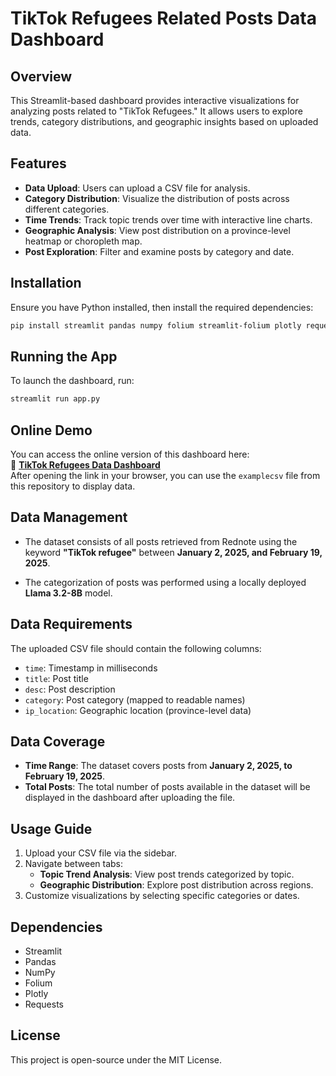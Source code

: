 # TikTok Refugees Related Posts Data Dashboard

## Overview
This Streamlit-based dashboard provides interactive visualizations for analyzing posts related to "TikTok Refugees." It allows users to explore trends, category distributions, and geographic insights based on uploaded data.

## Features
- **Data Upload**: Users can upload a CSV file for analysis.
- **Category Distribution**: Visualize the distribution of posts across different categories.
- **Time Trends**: Track topic trends over time with interactive line charts.
- **Geographic Analysis**: View post distribution on a province-level heatmap or choropleth map.
- **Post Exploration**: Filter and examine posts by category and date.

## Installation
Ensure you have Python installed, then install the required dependencies:
```bash
pip install streamlit pandas numpy folium streamlit-folium plotly requests
```

## Running the App
To launch the dashboard, run:
```bash
streamlit run app.py
```

## Online Demo
You can access the online version of this dashboard here:  
🔗 **[TikTok Refugees Data Dashboard](https://zoeyfeng0110-tiktok-refugee-related-data-visua-dashboard-cbi2me.streamlit.app/)**  
After opening the link in your browser, you can use the `examplecsv` file from this repository to display data.

## Data Management 
- The dataset consists of all posts retrieved from Rednote using the keyword **"TikTok refugee"** between **January 2, 2025, and February 19, 2025**.
  
- The categorization of posts was performed using a locally deployed **Llama 3.2-8B** model.

## Data Requirements
The uploaded CSV file should contain the following columns:
- `time`: Timestamp in milliseconds
- `title`: Post title
- `desc`: Post description
- `category`: Post category (mapped to readable names)
- `ip_location`: Geographic location (province-level data)

## Data Coverage
- **Time Range**: The dataset covers posts from **January 2, 2025, to February 19, 2025**.
- **Total Posts**: The total number of posts available in the dataset will be displayed in the dashboard after uploading the file.

## Usage Guide
1. Upload your CSV file via the sidebar.
2. Navigate between tabs:
   - **Topic Trend Analysis**: View post trends categorized by topic.
   - **Geographic Distribution**: Explore post distribution across regions.
3. Customize visualizations by selecting specific categories or dates.

## Dependencies
- Streamlit
- Pandas
- NumPy
- Folium
- Plotly
- Requests

## License
This project is open-source under the MIT License.

